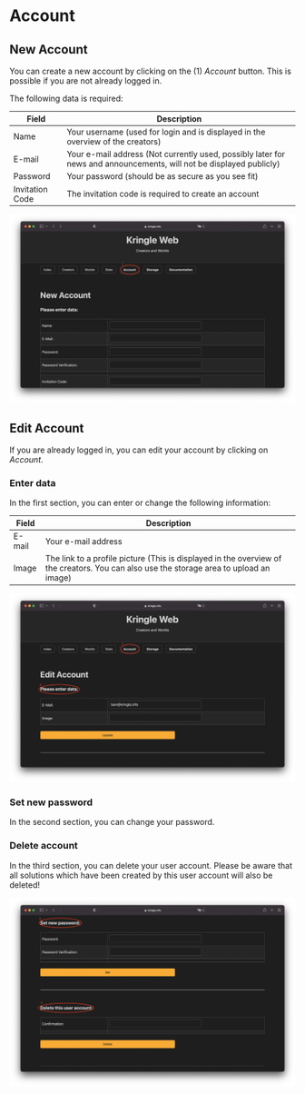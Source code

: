 # Account

## New Account

You can create a new account by clicking on the (1) *Account* button. This is possible if you are not already logged in.  

The following data is required:  

| Field            | Description         |  
| ---------------- | ------------------- |
| Name             | Your username (used for login and is displayed in the overview of the creators) |
| E-mail           | Your e-mail address (Not currently used, possibly later for news and announcements, will not be displayed publicly) |
| Password         | Your password (should be as secure as you see fit) |
| Invitation Code  | The invitation code is required to create an account |

![New Account](./img/account_new.png)

## Edit Account

If you are already logged in, you can edit your account by clicking on *Account*.

### Enter data

In the first section, you can enter or change the following information:  

| Field  | Description         |  
| ------ | ------------------- |
| E-mail | Your e-mail address |
| Image  | The link to a profile picture (This is displayed in the overview of the creators. You can also use the storage area to upload an image) |

![Edit Account](./img/account_edit.png)

### Set new password

In the second section, you can change your password.

### Delete account

In the third section, you can delete your user account. Please be aware that all solutions which have been created by this user account will also be deleted!

![Edit Account 2](./img/account_edit2.png)
